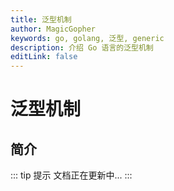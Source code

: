 ```yaml
---
title: 泛型机制
author: MagicGopher
keywords: go, golang, 泛型, generic
description: 介绍 Go 语言的泛型机制
editLink: false
---
```


# 泛型机制

## 简介

::: tip 提示
文档正在更新中...
:::